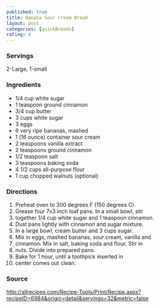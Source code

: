 ```yaml
---
published: true
title: Banana Sour Cream Bread
layout: post
categories: [quickBreads]
rating: 4
---
```

### Servings
2-Large, 1-small

### Ingredients

- 1/4 cup white sugar
- 1 teaspoon ground cinnamon
- 3/4 cup butter
- 3 cups white sugar
- 3 eggs
- 6 very ripe bananas, mashed
- 1 (16 ounce) container sour cream
- 2 teaspoons vanilla extract
- 2 teaspoons ground cinnamon
- 1/2 teaspoon salt
- 3 teaspoons baking soda
- 4 1/2 cups all-purpose flour
- 1 cup chopped walnuts (optional)


### Directions
1. Preheat oven to 300 degrees F (150 degrees C).
2. Grease four 7x3 inch loaf pans. In a small bowl, stir
3. together 1/4 cup white sugar and 1 teaspoon cinnamon.
4. Dust pans lightly with cinnamon and sugar mixture.
5. In a large bowl, cream butter and 3 cups sugar.
6. Mix in eggs, mashed bananas, sour cream, vanilla and
7. cinnamon. Mix in salt, baking soda and flour. Stir in
8. nuts. Divide into prepared pans.
9. Bake for 1 hour, until a toothpick inserted in
10. center comes out clean.

### Source
<a href="http://allrecipes.com/Recipe-Tools/Print/Recipe.aspx?recipeID=6984&origin=detail&servings=32&metric=false" target="new">http://allrecipes.com/Recipe-Tools/Print/Recipe.aspx?recipeID=6984&origin=detail&servings=32&metric=false</a>
